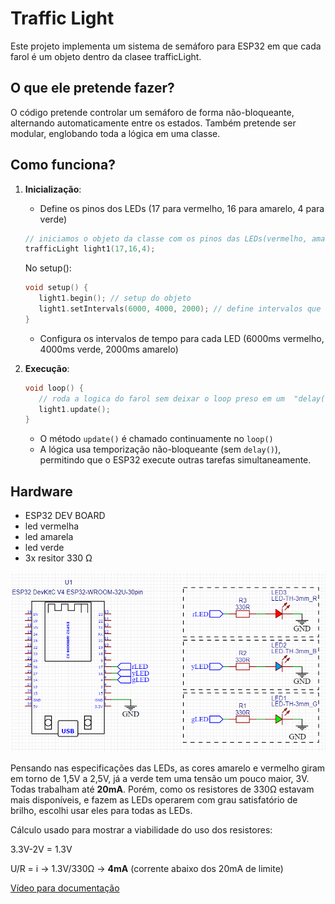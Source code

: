 # Traffic Light

Este projeto implementa um sistema de semáforo para ESP32 em que cada farol é um objeto dentro da clasee trafficLight.

## O que ele pretende fazer?

O código pretende controlar um semáforo de forma não-bloqueante, alternando automaticamente entre os estados. Também pretende ser modular, englobando toda a lógica em uma classe.

## Como funciona?

1. **Inicialização**: 
   - Define os pinos dos LEDs (17 para vermelho, 16 para amarelo, 4 para verde)
   ```cpp
   // iniciamos o objeto da classe com os pinos das LEDs(vermelho, amarelo, verde)
   trafficLight light1(17,16,4);
   ```
   No setup():
   ```cpp
   void setup() {
      light1.begin(); // setup do objeto
      light1.setIntervals(6000, 4000, 2000); // define intervalos que cada LED deve ficar ligada (vermelho, verde, amarelo)
   }
   ```
   - Configura os intervalos de tempo para cada LED (6000ms vermelho, 4000ms verde, 2000ms amarelo)

2. **Execução**:
   ```cpp
   void loop() {
      // roda a logica do farol sem deixar o loop preso em um  "delay()"
      light1.update();
   }
   ```
   - O método `update()` é chamado continuamente no `loop()`
   - A lógica usa temporização não-bloqueante (sem `delay()`), permitindo que o ESP32 execute outras tarefas simultaneamente.

## Hardware

- ESP32 DEV BOARD
- led vermelha
- led amarela 
- led verde
- 3x resitor 330 Ω

![Esquemático](/assets/esquematico.png)

Pensando nas especificações das LEDs, as cores amarelo e vermelho giram em torno de 1,5V a 2,5V, já a verde tem uma tensão um pouco maior, 3V. Todas trabalham até **20mA**. Porém, como os resistores de 330Ω estavam mais disponíveis, e fazem as LEDs operarem com grau satisfatório de brilho, escolhi usar eles para todas as LEDs.

Cálculo usado para mostrar a viabilidade do uso dos resistores:

3.3V-2V = 1.3V

U/R = i -> 1.3V/330Ω -> **4mA** (corrente abaixo dos 20mA de limite)


 [Vídeo para documentação](https://youtu.be/fruQscyJI1c)

